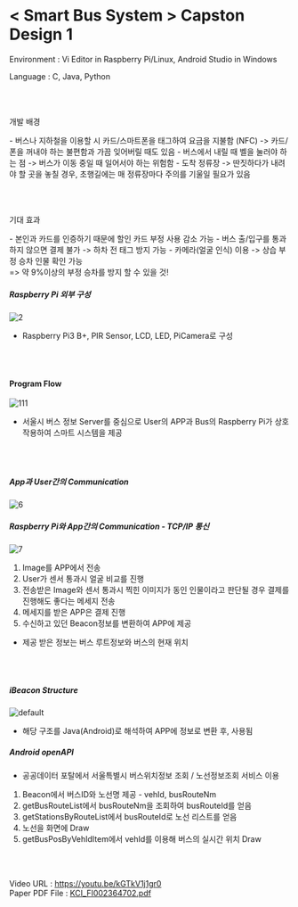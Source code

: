 # < Smart Bus System > Capston Design 1 

<p> Environment : Vi Editor in Raspberry Pi/Linux, Android Studio in Windows </p>
<p> Language : C, Java, Python </p>

<br><br>

<p> 개발 배경 </p>
- 버스나 지하철을 이용할 시 카드/스마트폰을 태그하여 요금을 지불함 (NFC) -> 카드/폰을 꺼내야 하는 불편함과 가끔 잊어버릴 때도 있음
- 버스에서 내릴 때 벨을 눌러야 하는 점 -> 버스가 이동 중일 때 일어서야 하는 위험함
- 도착 정류장 -> 딴짓하다가 내려야 할 곳을 놓칠 경우, 초행길에는 매 정류장마다 주의를 기울일 필요가 있음

<br><br>

<p> 기대 효과 </p> 
- 본인과 카드를 인증하기 때문에 할인 카드 부정 사용 감소 가능
- 버스 출/입구를 통과하지 않으면 결제 불가 -> 하차 전 태그 방지 가능
- 카메라(얼굴 인식) 이용 -> 상습 부정 승차 인물 확인 가능
<br>=> 약 9%이상의 부정 승차를 방지 할 수 있을 것!

##### Raspberry Pi 외부 구성
![2](https://user-images.githubusercontent.com/21214309/48603650-86d38c80-e9ba-11e8-9fb8-0601d586e4f3.JPG)

- Raspberry Pi3 B+, PIR Sensor, LCD, LED, PiCamera로 구성

<br><br>

#### Program Flow
![111](https://user-images.githubusercontent.com/21214309/48603654-876c2300-e9ba-11e8-9f60-4b693bcf7747.JPG)

- 서울시 버스 정보 Server를 중심으로 User의 APP과 Bus의 Raspberry Pi가 상호작용하여 스마트 시스템을 제공

<br><br>

##### App과 User간의 Communication
![6](https://user-images.githubusercontent.com/21214309/48603651-86d38c80-e9ba-11e8-8a95-b9fecb30f258.JPG)

##### Raspberry Pi와 App간의 Communication - TCP/IP 통신
![7](https://user-images.githubusercontent.com/21214309/48603652-86d38c80-e9ba-11e8-8583-2eadd47a2e19.JPG)

1) Image를 APP에서 전송
2) User가 센서 통과시 얼굴 비교를 진행
3) 전송받은 Image와 센서 통과시 찍힌 이미지가 동인 인물이라고 판단될 경우 결제를 진행해도 좋다는 메세지 전송
4) 메세지를 받은 APP은 결제 진행
5) 수신하고 있던 Beacon정보를 변환하여 APP에 제공
  - 제공 받은 정보는 버스 루트정보와 버스의 현재 위치

<br><br>

##### iBeacon Structure
![default](https://user-images.githubusercontent.com/21214309/48603648-863af600-e9ba-11e8-8351-f012c6551407.JPG)

- 해당 구조를 Java(Android)로 해석하여 APP에 정보로 변환 후, 사용됨 <br>

##### Android openAPI
- 공공데이터 포탈에서 서울특별시 버스위치정보 조회 / 노선정보조회 서비스 이용
1) Beacon에서 버스ID와 노선명 제공 - vehId, busRouteNm
2) getBusRouteList에서 busRouteNm을 조회하여 busRouteId를 얻음
3) getStationsByRouteList에서 busRouteId로 노선 리스트를 얻음
4) 노선을 화면에 Draw
5) getBusPosByVehIdItem에서 vehId를 이용해 버스의 실시간 위치 Draw

<br><br>

Video URL : https://youtu.be/kGTkV1j1gr0 <br>
Paper PDF File : [KCI_FI002364702.pdf](https://github.com/YouMinJung/SmartBusSystem/files/2588253/KCI_FI002364702.pdf)





